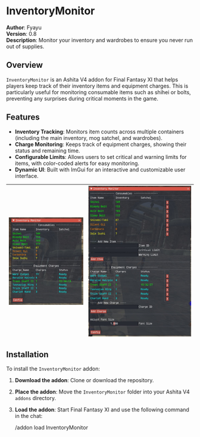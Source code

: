 # InventoryMonitor

**Author**: Fyayu  
**Version**: 0.8  
**Description**: Monitor your inventory and wardrobes to ensure you never run out of supplies.

## Overview

`InventoryMonitor` is an Ashita V4 addon for Final Fantasy XI that helps players keep track of their inventory items and equipment charges. This is particularly useful for monitoring consumable items such as shihei or bolts, preventing any surprises during critical moments in the game.

## Features

- **Inventory Tracking**: Monitors item counts across multiple containers (including the main inventory, mog satchel, and wardrobes).
- **Charge Monitoring**: Keeps track of equipment charges, showing their status and remaining time.
- **Configurable Limits**: Allows users to set critical and warning limits for items, with color-coded alerts for easy monitoring.
- **Dynamic UI**: Built with ImGui for an interactive and customizable user interface.

|  ![Example of the monitor](https://github.com/SmithDev1237/InventoryMonitor/blob/main/img/Example.jpg)  |  ![Config Mode](https://github.com/SmithDev1237/InventoryMonitor/blob/main/img/Config.jpg)  |
| ------------ | ------------ |

## Installation

To install the `InventoryMonitor` addon:

1. **Download the addon**: Clone or download the repository.
2. **Place the addon**: Move the `InventoryMonitor` folder into your Ashita V4 `addons` directory.
3. **Load the addon**: Start Final Fantasy XI and use the following command in the chat:

   

    /addon load InventoryMonitor
